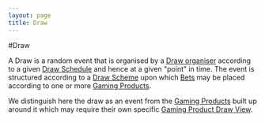 ```yaml
---
layout: page
title: Draw
---
```

#Draw

A Draw is a random event that is organised by a [Draw organiser](draw-organiser) according to a given [Draw Schedule](draw-schedule) and hence at a given "point" in time. The event is structured according to a [Draw Scheme](draw-scheme) upon which [Bets](bet) may be placed according to one or more [Gaming Products](gaming-product).

We distinguish here the draw as an event from the [Gaming Products](gaming-product) built up around it which may require their own specific [Gaming Product Draw View](gaming-product-draw-view).
